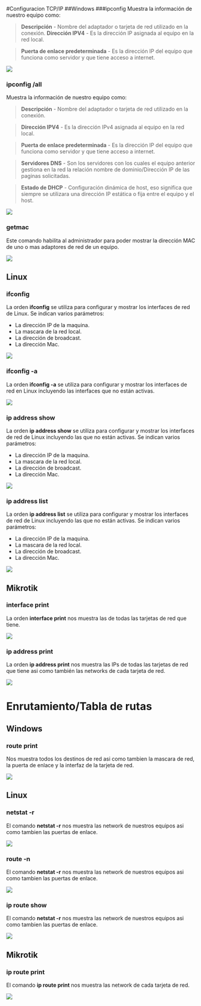 #Configuracion TCP/IP
##Windows
###ipconfig
Muestra la información de nuestro equipo como:
>**Descripción** - Nombre del adaptador o tarjeta de red utilizado en la conexión.
>**Dirección IPV4** - Es la dirección IP asignada al equipo en la red local.

>**Puerta de enlace predeterminada** - Es la dirección IP del equipo que funciona como servidor y que tiene acceso a internet.

![](../img/Captura1.PNG)
### ipconfig /all
Muestra la información de nuestro equipo como:
>**Descripción** - Nombre del adaptador o tarjeta de red utilizado en la conexión.

>**Dirección IPV4** - Es la dirección IPv4 asignada al equipo en la red local.


>**Puerta de enlace predeterminada** - Es la dirección IP del equipo que funciona como servidor y que tiene acceso a internet.

>**Servidores DNS** - Son los servidores con los cuales el equipo anterior gestiona en la red la relación nombre de dominio/Dirección IP de las paginas solicitadas.

>**Estado de DHCP** - Configuración dinámica de host, eso significa que siempre se utilizara una dirección IP estática o fija entre el equipo y el host.

![](../img/Captura2.PNG)
### getmac
Este comando habilita al administrador para poder mostrar la dirección MAC de uno o mas adaptores de red de un equipo.

![](../img/Captura3.PNG)
## Linux
### ifconfig
La orden **ifconfig** se utiliza para configurar y mostrar los interfaces de red de Linux. Se indican varios parámetros:


* La dirección IP de la maquina.
* La mascara de la red local.
* La dirección de broadcast.
* La dirección Mac.

![](../img/Captura4.PNG)
### ifconfig -a
La orden **ifconfig -a** se utiliza para configurar y mostrar los interfaces de red en Linux incluyendo las interfaces que no están activas.

![](../img/Captura5.PNG)
### ip address show
La orden **ip address show** se utiliza para configurar y mostrar los interfaces de red de Linux incluyendo las que no están activas. Se indican varios parámetros:

* La dirección IP de la maquina.
* La mascara de la red local.
* La dirección de broadcast.
* La dirección Mac.

![](../img/Captura6.PNG)
### ip address list
La orden **ip address list** se utiliza para configurar y mostrar los interfaces de red de Linux incluyendo las que no están activas. Se indican varios parámetros:


* La dirección IP de la maquina.
* La mascara de la red local.
* La dirección de broadcast.
* La dirección Mac.

![](../img/Captura7.PNG)
## Mikrotik
### interface print
La orden **interface print** nos muestra las  de todas las tarjetas de red que tiene.

![](../img/Captura8.PNG)
### ip address print
La orden **ip address print** nos muestra las IPs de todas las tarjetas de red que tiene asi como también las networks de cada tarjeta de red.

![](../img/Captura9.PNG)
# Enrutamiento/Tabla de rutas
## Windows
### route print
Nos muestra todos los destinos de red asi como tambien la mascara de red, la puerta de enlace y la interfaz de la tarjeta de red.

![](../img/Captura10.PNG)
## Linux
### netstat -r
El comando **netstat -r** nos muestra las network de nuestros equipos asi como tambien las puertas de enlace.

![](../img/Captura11.PNG)
### route -n
El comando **netstat -r** nos muestra las network de nuestros equipos asi como tambien las puertas de enlace.

![](../img/Captura12.PNG)
### ip route show
El comando **netstat -r** nos muestra las network de nuestros equipos asi como tambien las puertas de enlace.

![](../img/Captura13.PNG)
## Mikrotik
### ip route print
El comando **ip route print** nos muestra las network de cada tarjeta de red.

![](../img/Captura14.PNG)
